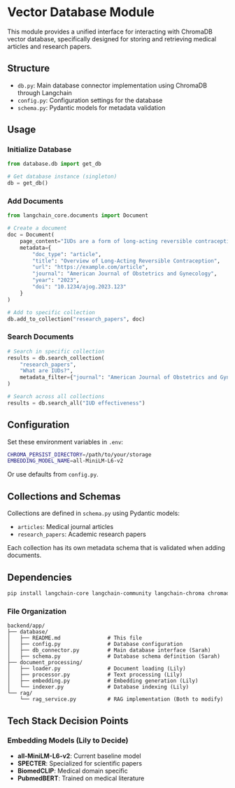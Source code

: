 # Vector Database Module

This module provides a unified interface for interacting with ChromaDB vector database, specifically designed for storing and retrieving medical articles and research papers.

## Structure

- `db.py`: Main database connector implementation using ChromaDB through Langchain
- `config.py`: Configuration settings for the database
- `schema.py`: Pydantic models for metadata validation

## Usage

### Initialize Database

```python
from database.db import get_db

# Get database instance (singleton)
db = get_db()
```

### Add Documents

```python
from langchain_core.documents import Document

# Create a document
doc = Document(
    page_content="IUDs are a form of long-acting reversible contraception.",
    metadata={
        "doc_type": "article",
        "title": "Overview of Long-Acting Reversible Contraception",
        "url": "https://example.com/article",
        "journal": "American Journal of Obstetrics and Gynecology",
        "year": "2023",
        "doi": "10.1234/ajog.2023.123"
    }
)

# Add to specific collection
db.add_to_collection("research_papers", doc)
```

### Search Documents

```python
# Search in specific collection
results = db.search_collection(
    "research_papers",
    "What are IUDs?",
    metadata_filter={"journal": "American Journal of Obstetrics and Gynecology"}
)

# Search across all collections
results = db.search_all("IUD effectiveness")
```

## Configuration

Set these environment variables in `.env`:

```bash
CHROMA_PERSIST_DIRECTORY=/path/to/your/storage
EMBEDDING_MODEL_NAME=all-MiniLM-L6-v2
```

Or use defaults from `config.py`.

## Collections and Schemas

Collections are defined in `schema.py` using Pydantic models:

- `articles`: Medical journal articles
- `research_papers`: Academic research papers

Each collection has its own metadata schema that is validated when adding documents.

## Dependencies

```bash
pip install langchain-core langchain-community langchain-chroma chromadb sentence-transformers
```


### File Organization

```
backend/app/
├── database/
│   ├── README.md               # This file
│   ├── config.py               # Database configuration
│   ├── db_connector.py         # Main database interface (Sarah)
│   ├── schema.py               # Database schema definition (Sarah)
├── document_processing/
│   ├── loader.py               # Document loading (Lily)
│   ├── processor.py            # Text processing (Lily)
│   ├── embedding.py            # Embedding generation (Lily)
│   └── indexer.py              # Database indexing (Lily)
└── rag/
    └── rag_service.py          # RAG implementation (Both to modify)
```

## Tech Stack Decision Points


### Embedding Models (Lily to Decide)
- **all-MiniLM-L6-v2**: Current baseline model
- **SPECTER**: Specialized for scientific papers
- **BiomedCLIP**: Medical domain specific
- **PubmedBERT**: Trained on medical literature